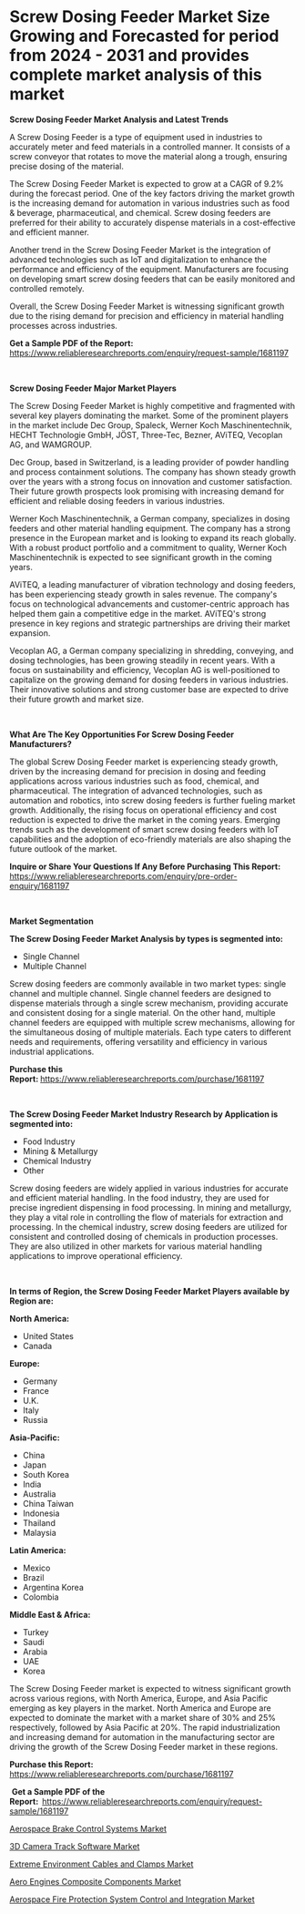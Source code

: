 <p><h1>Screw Dosing Feeder Market Size Growing and Forecasted for period from 2024 - 2031 and provides complete market analysis of this market</h1></p><p><strong>Screw Dosing Feeder Market Analysis and Latest Trends</strong></p>
<p><p>A Screw Dosing Feeder is a type of equipment used in industries to accurately meter and feed materials in a controlled manner. It consists of a screw conveyor that rotates to move the material along a trough, ensuring precise dosing of the material.</p><p>The Screw Dosing Feeder Market is expected to grow at a CAGR of 9.2% during the forecast period. One of the key factors driving the market growth is the increasing demand for automation in various industries such as food & beverage, pharmaceutical, and chemical. Screw dosing feeders are preferred for their ability to accurately dispense materials in a cost-effective and efficient manner.</p><p>Another trend in the Screw Dosing Feeder Market is the integration of advanced technologies such as IoT and digitalization to enhance the performance and efficiency of the equipment. Manufacturers are focusing on developing smart screw dosing feeders that can be easily monitored and controlled remotely.</p><p>Overall, the Screw Dosing Feeder Market is witnessing significant growth due to the rising demand for precision and efficiency in material handling processes across industries.</p></p>
<p><strong>Get a Sample PDF of the Report:&nbsp;</strong> <a href="https://www.reliableresearchreports.com/enquiry/request-sample/1681197">https://www.reliableresearchreports.com/enquiry/request-sample/1681197</a></p>
<p>&nbsp;</p>
<p><strong>Screw Dosing Feeder Major Market Players</strong></p>
<p><p>The Screw Dosing Feeder Market is highly competitive and fragmented with several key players dominating the market. Some of the prominent players in the market include Dec Group, Spaleck, Werner Koch Maschinentechnik, HECHT Technologie GmbH, JÖST, Three-Tec, Bezner, AViTEQ, Vecoplan AG, and WAMGROUP.</p><p>Dec Group, based in Switzerland, is a leading provider of powder handling and process containment solutions. The company has shown steady growth over the years with a strong focus on innovation and customer satisfaction. Their future growth prospects look promising with increasing demand for efficient and reliable dosing feeders in various industries.</p><p>Werner Koch Maschinentechnik, a German company, specializes in dosing feeders and other material handling equipment. The company has a strong presence in the European market and is looking to expand its reach globally. With a robust product portfolio and a commitment to quality, Werner Koch Maschinentechnik is expected to see significant growth in the coming years.</p><p>AViTEQ, a leading manufacturer of vibration technology and dosing feeders, has been experiencing steady growth in sales revenue. The company's focus on technological advancements and customer-centric approach has helped them gain a competitive edge in the market. AViTEQ's strong presence in key regions and strategic partnerships are driving their market expansion.</p><p>Vecoplan AG, a German company specializing in shredding, conveying, and dosing technologies, has been growing steadily in recent years. With a focus on sustainability and efficiency, Vecoplan AG is well-positioned to capitalize on the growing demand for dosing feeders in various industries. Their innovative solutions and strong customer base are expected to drive their future growth and market size.</p></p>
<p>&nbsp;</p>
<p><strong>What Are The Key Opportunities For Screw Dosing Feeder Manufacturers?</strong></p>
<p><p>The global Screw Dosing Feeder market is experiencing steady growth, driven by the increasing demand for precision in dosing and feeding applications across various industries such as food, chemical, and pharmaceutical. The integration of advanced technologies, such as automation and robotics, into screw dosing feeders is further fueling market growth. Additionally, the rising focus on operational efficiency and cost reduction is expected to drive the market in the coming years. Emerging trends such as the development of smart screw dosing feeders with IoT capabilities and the adoption of eco-friendly materials are also shaping the future outlook of the market.</p></p>
<p><strong>Inquire or Share Your Questions If Any Before Purchasing This Report:</strong> <a href="https://www.reliableresearchreports.com/enquiry/pre-order-enquiry/1681197">https://www.reliableresearchreports.com/enquiry/pre-order-enquiry/1681197</a></p>
<p>&nbsp;</p>
<p><strong>Market Segmentation</strong></p>
<p><strong>The Screw Dosing Feeder Market Analysis by types is segmented into:</strong></p>
<p><ul><li>Single Channel</li><li>Multiple Channel</li></ul></p>
<p><p>Screw dosing feeders are commonly available in two market types: single channel and multiple channel. Single channel feeders are designed to dispense materials through a single screw mechanism, providing accurate and consistent dosing for a single material. On the other hand, multiple channel feeders are equipped with multiple screw mechanisms, allowing for the simultaneous dosing of multiple materials. Each type caters to different needs and requirements, offering versatility and efficiency in various industrial applications.</p></p>
<p><strong>Purchase this Report:&nbsp;</strong><a href="https://www.reliableresearchreports.com/purchase/1681197">https://www.reliableresearchreports.com/purchase/1681197</a></p>
<p>&nbsp;</p>
<p><strong>The Screw Dosing Feeder Market Industry Research by Application is segmented into:</strong></p>
<p><ul><li>Food Industry</li><li>Mining & Metallurgy</li><li>Chemical Industry</li><li>Other</li></ul></p>
<p><p>Screw dosing feeders are widely applied in various industries for accurate and efficient material handling. In the food industry, they are used for precise ingredient dispensing in food processing. In mining and metallurgy, they play a vital role in controlling the flow of materials for extraction and processing. In the chemical industry, screw dosing feeders are utilized for consistent and controlled dosing of chemicals in production processes. They are also utilized in other markets for various material handling applications to improve operational efficiency.</p></p>
<p>&nbsp;</p>
<p><strong>In terms of Region, the Screw Dosing Feeder Market Players available by Region are:</strong></p>
<p>
    <p> <strong> North America: </strong>
        <ul>
            <li>United States</li>
            <li>Canada</li>
        </ul>
        </p> 
    <p> <strong> Europe: </strong>
        <ul>
            <li>Germany</li>
            <li>France</li>
            <li>U.K.</li>
            <li>Italy</li>
            <li>Russia</li>
        </ul>
        </p> 
    <p> <strong> Asia-Pacific: </strong>
        <ul>
            <li>China</li>
            <li>Japan</li>
            <li>South Korea</li>
            <li>India</li>
            <li>Australia</li>
            <li>China Taiwan</li>
            <li>Indonesia</li>
            <li>Thailand</li>
            <li>Malaysia</li>
        </ul>
        </p> 
    <p> <strong> Latin America: </strong>
        <ul>
            <li>Mexico</li>
            <li>Brazil</li>
            <li>Argentina Korea</li>
            <li>Colombia</li>
        </ul>
        </p> 
    <p> <strong> Middle East & Africa: </strong>
        <ul>
            <li>Turkey</li>
            <li>Saudi</li>
            <li>Arabia</li>
            <li>UAE</li>
            <li>Korea</li>
        </ul>
    </p>
    </p>
<p><p>The Screw Dosing Feeder market is expected to witness significant growth across various regions, with North America, Europe, and Asia Pacific emerging as key players in the market. North America and Europe are expected to dominate the market with a market share of 30% and 25% respectively, followed by Asia Pacific at 20%. The rapid industrialization and increasing demand for automation in the manufacturing sector are driving the growth of the Screw Dosing Feeder market in these regions.</p></p>
<p><strong>Purchase this Report: </strong><a href="https://www.reliableresearchreports.com/purchase/1681197">https://www.reliableresearchreports.com/purchase/1681197</a></p>
<p>&nbsp;<strong>Get a Sample PDF of the Report:&nbsp;&nbsp;</strong><a href="https://www.reliableresearchreports.com/enquiry/request-sample/1681197">https://www.reliableresearchreports.com/enquiry/request-sample/1681197</a></p>
<p><strong></strong></p>
<p><p><a href="https://medium.com/@kevontoy1/analyzing-aerospace-brake-control-systems-market-global-industry-perspective-and-forecast-2024-to-16a5a50b5a14">Aerospace Brake Control Systems Market</a></p><p><a href="https://medium.com/@kevontoy1/3d-camera-track-software-market-trends-forecast-and-competitive-analysis-to-2031-69e371ea1b13">3D Camera Track Software Market</a></p><p><a href="https://medium.com/@randyweaver2003/extreme-environment-cables-and-clamps-market-trends-forecast-and-competitive-analysis-to-2031-86b67468d4ef">Extreme Environment Cables and Clamps Market</a></p><p><a href="https://medium.com/@kevontoy1/aero-engines-composite-components-market-exploring-market-share-market-trends-and-future-growth-d9850dfda3e9">Aero Engines Composite Components Market</a></p><p><a href="https://medium.com/@randyweaver2003/aerospace-fire-protection-system-control-and-integration-market-insight-market-trends-growth-b114ae639c2d">Aerospace Fire Protection System Control and Integration Market</a></p></p>